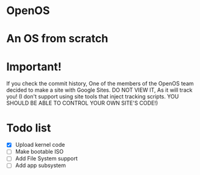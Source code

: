 # OpenOS
# An OS from scratch
# Important!
If you check the commit history, One of the members of the OpenOS team decided to make a site with Google Sites.
DO NOT VIEW IT, As it will track you! (I don't support using site tools that inject tracking scripts. YOU SHOULD BE ABLE TO CONTROL YOUR OWN SITE'S CODE!)
# Todo list
- [x] Upload kernel code
- [ ] Make bootable ISO
- [ ] Add File System support
- [ ] Add app subsystem
